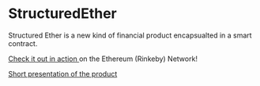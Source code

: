 # StructuredEther

Structured Ether is a new kind of financial product encapsualted in a smart contract.

<a target=_blank href="https://www.analyticsjedi.com/structuredEther/landing/"> Check it out in action </a> on the Ethereum (Rinkeby) Network!

<a target=_blank href="https://docs.google.com/presentation/d/e/2PACX-1vSQBfU8n9LtpDuXsUFWkE4THa5tTj1UWgNZe44EA3NrtGOfOBZBc2Qta1SZz-HIH1WQ52zP-IM4JOfz/embed?start=false&loop=false&delayms=60000"> Short presentation of the product</a>
